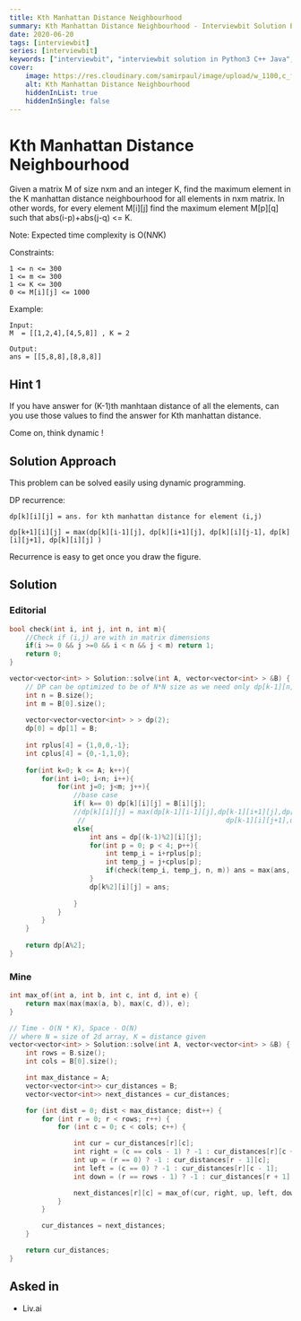 ```yaml
---
title: Kth Manhattan Distance Neighbourhood
summary: Kth Manhattan Distance Neighbourhood - Interviewbit Solution Explained
date: 2020-06-20
tags: [interviewbit]
series: [interviewbit]
keywords: ["interviewbit", "interviewbit solution in Python3 C++ Java", "Kth Manhattan Distance Neighbourhood Solution Explained"]
cover:
    image: https://res.cloudinary.com/samirpaul/image/upload/w_1100,c_fit,co_rgb:FFFFFF,l_text:Arial_75_bold:Kth Manhattan Distance Neighbourhood - Solution Explained/problem-solving.webp
    alt: Kth Manhattan Distance Neighbourhood
    hiddenInList: true
    hiddenInSingle: false
---
```


# Kth Manhattan Distance Neighbourhood

Given a matrix M of size nxm and an integer K, find the maximum element in the K manhattan distance neighbourhood for all elements in nxm matrix. 
In other words, for every element M[i][j] find the maximum element M[p][q] such that abs(i-p)+abs(j-q) <= K.

Note: Expected time complexity is O(N*N*K)

Constraints:
```
1 <= n <= 300
1 <= m <= 300
1 <= K <= 300
0 <= M[i][j] <= 1000
```
Example:
```
Input:
M  = [[1,2,4],[4,5,8]] , K = 2

Output:
ans = [[5,8,8],[8,8,8]]
```

## Hint 1

If you have answer for (K-1)th manhtaan distance of all the elements, can you use those values to find the answer for Kth manhattan distance.

Come on, think dynamic !

## Solution Approach

This problem can be solved easily using dynamic programming.

DP recurrence:
```
dp[k][i][j] = ans. for kth manhattan distance for element (i,j)

dp[k+1][i][j] = max(dp[k][i-1][j], dp[k][i+1][j], dp[k][i][j-1], dp[k][i][j+1], dp[k][i][j] )
```
Recurrence is easy to get once you draw the figure.


## Solution

### Editorial
```cpp
bool check(int i, int j, int n, int m){
	//Check if (i,j) are with in matrix dimensions
	if(i >= 0 && j >=0 && i < n && j < m) return 1;
	return 0;
}

vector<vector<int> > Solution::solve(int A, vector<vector<int> > &B) {
	// DP can be optimized to be of N*N size as we need only dp[k-1][n][n] for dp[k][n][n]
	int n = B.size();
	int m = B[0].size();
	
	vector<vector<vector<int> > > dp(2);
	dp[0] = dp[1] = B;
	
	int rplus[4] = {1,0,0,-1};
	int cplus[4] = {0,-1,1,0};
	
	for(int k=0; k <= A; k++){
		for(int i=0; i<n; i++){
			for(int j=0; j<m; j++){
				//base case
				if( k== 0) dp[k][i][j] = B[i][j];
				//dp[k][i][j] = max(dp[k-1][i-1][j],dp[k-1][i+1][j],dp[k-1][i][j-1],
				 //                                   dp[k-1][i][j+1],dp[k-1][i][j])
				else{
					int ans = dp[(k-1)%2][i][j];
					for(int p = 0; p < 4; p++){
						int temp_i = i+rplus[p];
						int temp_j = j+cplus[p];
						if(check(temp_i, temp_j, n, m)) ans = max(ans, dp[(k-1)%2][temp_i][temp_j]);
					}
					dp[k%2][i][j] = ans;
	
				}
			}
		}
	}
	
	return dp[A%2];
}
```

### Mine
```cpp
int max_of(int a, int b, int c, int d, int e) {
    return max(max(max(a, b), max(c, d)), e);
}

// Time - O(N * K), Space - O(N)
// where N = size of 2d array, K = distance given
vector<vector<int> > Solution::solve(int A, vector<vector<int> > &B) {
    int rows = B.size();
    int cols = B[0].size();

    int max_distance = A;
    vector<vector<int>> cur_distances = B;
    vector<vector<int>> next_distances = cur_distances;

    for (int dist = 0; dist < max_distance; dist++) {
        for (int r = 0; r < rows; r++) {
            for (int c = 0; c < cols; c++) {

                int cur = cur_distances[r][c];
                int right = (c == cols - 1) ? -1 : cur_distances[r][c + 1];
                int up = (r == 0) ? -1 : cur_distances[r - 1][c];
                int left = (c == 0) ? -1 : cur_distances[r][c - 1];
                int down = (r == rows - 1) ? -1 : cur_distances[r + 1][c];

                next_distances[r][c] = max_of(cur, right, up, left, down);
            }
        }

        cur_distances = next_distances;
    }

    return cur_distances;
}
```

## Asked in
* Liv.ai